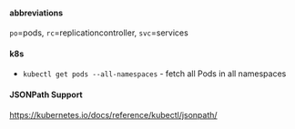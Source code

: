 #### abbreviations
`po`=pods, `rc`=replicationcontroller, `svc`=services
#### k8s
- `kubectl get pods --all-namespaces` - fetch all Pods in all namespaces
#### JSONPath Support
https://kubernetes.io/docs/reference/kubectl/jsonpath/
